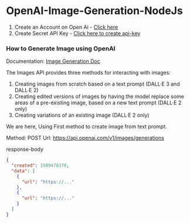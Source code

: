 # OpenAI-Image-Generation-NodeJs

1. Create an Account on Open Ai - [Click here](https://openai.com/)
2. Create Secret API Key - [Click here to create api-key](https://platform.openai.com/api-keys)

### How to Generate Image using OpenAI 
Documentation: [Image Generation Doc](https://platform.openai.com/docs/guides/images?lang=node.js&adobe_mc=MCMID%3D60047592739492077280307194424969051085%7CMCORGID%3DA8833BC75245AF9E0A490D4D%2540AdobeOrg%7CTS%3D1701353004&context=node) 

The Images API provides three methods for interacting with images:

1. Creating images from scratch based on a text prompt (DALL·E 3 and DALL·E 2)
2. Creating edited versions of images by having the model replace some areas of a pre-existing image, based on a new text prompt (DALL·E 2 only)
3. Creating variations of an existing image (DALL·E 2 only)

We are here, Using First method to create image from text prompt.

Method: POST
Url: https://api.openai.com/v1/images/generations

response-body
```json
{
  "created": 1589478378,
  "data": [
    {
      "url": "https://..."
    },
    {
      "url": "https://..."
    }
  ]
}
```


